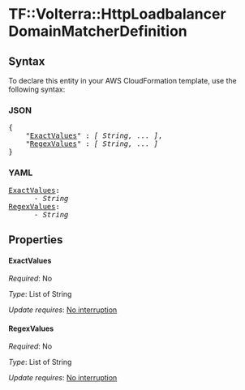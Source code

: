 # TF::Volterra::HttpLoadbalancer DomainMatcherDefinition

## Syntax

To declare this entity in your AWS CloudFormation template, use the following syntax:

### JSON

<pre>
{
    "<a href="#exactvalues" title="ExactValues">ExactValues</a>" : <i>[ String, ... ]</i>,
    "<a href="#regexvalues" title="RegexValues">RegexValues</a>" : <i>[ String, ... ]</i>
}
</pre>

### YAML

<pre>
<a href="#exactvalues" title="ExactValues">ExactValues</a>: <i>
      - String</i>
<a href="#regexvalues" title="RegexValues">RegexValues</a>: <i>
      - String</i>
</pre>

## Properties

#### ExactValues

_Required_: No

_Type_: List of String

_Update requires_: [No interruption](https://docs.aws.amazon.com/AWSCloudFormation/latest/UserGuide/using-cfn-updating-stacks-update-behaviors.html#update-no-interrupt)

#### RegexValues

_Required_: No

_Type_: List of String

_Update requires_: [No interruption](https://docs.aws.amazon.com/AWSCloudFormation/latest/UserGuide/using-cfn-updating-stacks-update-behaviors.html#update-no-interrupt)

